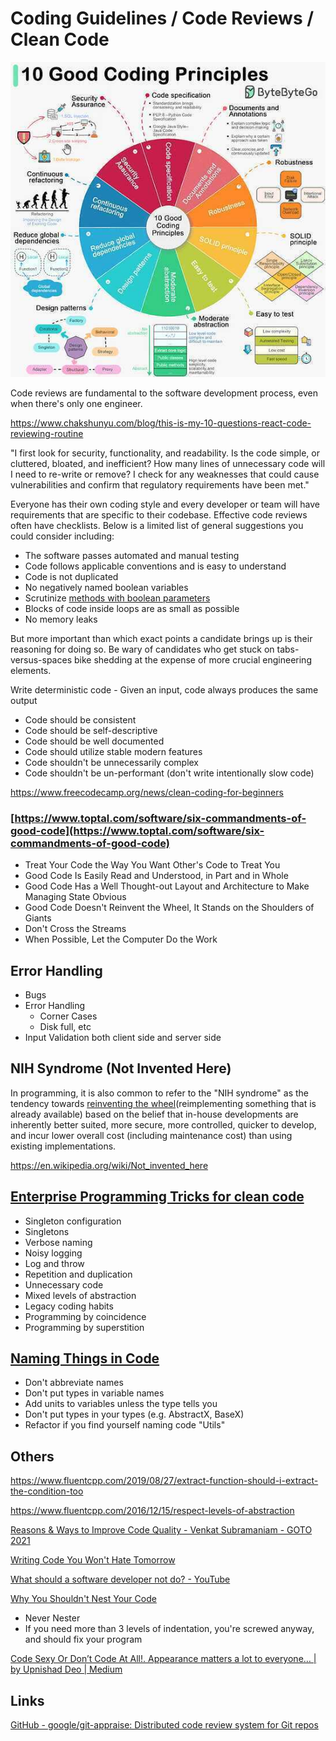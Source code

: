# Coding Guidelines / Code Reviews / Clean Code

![10 Good Coding Principles](../../media/Pasted%20image%2020240207000423.jpg)

Code reviews are fundamental to the software development process, even when there's only one engineer.

https://www.chakshunyu.com/blog/this-is-my-10-questions-react-code-reviewing-routine

"I first look for security, functionality, and readability. Is the code simple, or cluttered, bloated, and inefficient? How many lines of unnecessary code will I need to re-write or remove? I check for any weaknesses that could cause vulnerabilities and confirm that regulatory requirements have been met."

Everyone has their own coding style and every developer or team will have requirements that are specific to their codebase. Effective code reviews often have checklists. Below is a limited list of general suggestions you could consider including:

- The software passes automated and manual testing
- Code follows applicable conventions and is easy to understand
- Code is not duplicated
- No negatively named boolean variables
- Scrutinize [methods with boolean parameters](https://medium.com/@amlcurran/clean-code-the-curse-of-a-boolean-parameter-c237a830b7a3)
- Blocks of code inside loops are as small as possible
- No memory leaks

But more important than which exact points a candidate brings up is their reasoning for doing so. Be wary of candidates who get stuck on tabs-versus-spaces bike shedding at the expense of more crucial engineering elements.

Write deterministic code - Given an input, code always produces the same output

- Code should be consistent
- Code should be self-descriptive
- Code should be well documented
- Code should utilize stable modern features
- Code shouldn't be unnecessarily complex
- Code shouldn't be un-performant (don't write intentionally slow code)

https://www.freecodecamp.org/news/clean-coding-for-beginners

### [https://www.toptal.com/software/six-commandments-of-good-code](https://www.toptal.com/software/six-commandments-of-good-code)

- Treat Your Code the Way You Want Other's Code to Treat You
- Good Code Is Easily Read and Understood, in Part and in Whole
- Good Code Has a Well Thought-out Layout and Architecture to Make Managing State Obvious
- Good Code Doesn't Reinvent the Wheel, It Stands on the Shoulders of Giants
- Don't Cross the Streams
- When Possible, Let the Computer Do the Work

## Error Handling

- Bugs
- Error Handling
    - Corner Cases
    - Disk full, etc
- Input Validation both client side and server side

## NIH Syndrome (Not Invented Here)

In programming, it is also common to refer to the "NIH syndrome" as the tendency towards [reinventing the wheel](https://en.wikipedia.org/wiki/Reinventing_the_wheel)(reimplementing something that is already available) based on the belief that in-house developments are inherently better suited, more secure, more controlled, quicker to develop, and incur lower overall cost (including maintenance cost) than using existing implementations.

https://en.wikipedia.org/wiki/Not_invented_here

## [Enterprise Programming Tricks for clean code](https://www.youtube.com/watch?v=dC9vdQkU-xI)

- Singleton configuration
- Singletons
- Verbose naming
- Noisy logging
- Log and throw
- Repetition and duplication
- Unnecessary code
- Mixed levels of abstraction
- Legacy coding habits
- Programming by coincidence
- Programming by superstition

## [Naming Things in Code](https://www.youtube.com/watch?v=-J3wNP6u5YU)

- Don't abbreviate names
- Don't put types in variable names
- Add units to variables unless the type tells you
- Don't put types in your types (e.g. AbstractX, BaseX)
- Refactor if you find yourself naming code "Utils"

## Others

https://www.fluentcpp.com/2019/08/27/extract-function-should-i-extract-the-condition-too

https://www.fluentcpp.com/2016/12/15/respect-levels-of-abstraction

[Reasons & Ways to Improve Code Quality - Venkat Subramaniam - GOTO 2021](https://www.youtube.com/watch?v=znZlF4uQBN0)

[Writing Code You Won't Hate Tomorrow](https://www.youtube.com/watch?v=qjtMs7jQxEo)

[What should a software developer not do? - YouTube](https://www.youtube.com/watch?v=rBUVdZRkd0A)

[Why You Shouldn't Nest Your Code](https://www.youtube.com/watch?v=CFRhGnuXG-4)

- Never Nester
- If you need more than 3 levels of indentation, you're screwed anyway, and should fix your program

[Code Sexy Or Don’t Code At All!. Appearance matters a lot to everyone… | by Upnishad Deo | Medium](https://medium.com/@upanishaddeo/code-sexy-or-dont-code-at-all-53aa1488b92)

## Links

[GitHub - google/git-appraise: Distributed code review system for Git repos](https://github.com/google/git-appraise)

